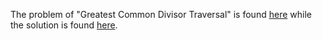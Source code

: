 The problem of "Greatest Common Divisor Traversal" is found [here](https://leetcode.com/problems/greatest-common-divisor-traversal/) while the solution is found [here](https://github.com/aurimas13/LeetCode-HackerRank-MAANG/blob/main/LeetCode/Python%20Solutions/Greatest%20Common%20Divisor%20Traversal/greatest.py).